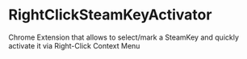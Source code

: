 # RightClickSteamKeyActivator
Chrome Extension that allows to select/mark a SteamKey and quickly activate it via Right-Click Context Menu
